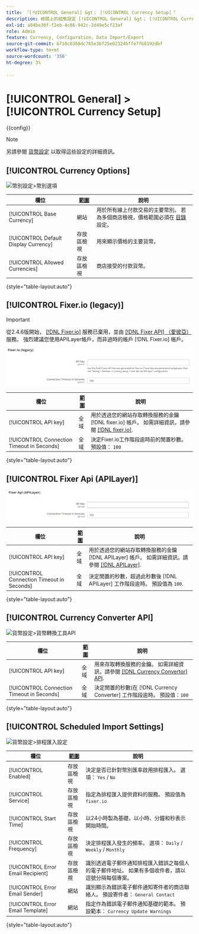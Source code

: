 ```yaml
---
title: 『[!UICONTROL General] &gt； [!UICONTROL Currency Setup]『
description: 檢閱上的組態設定 [!UICONTROL General] &gt； [!UICONTROL Currency Setup] 商務管理員頁面。
exl-id: a84be30f-f2eb-4c86-942c-2d49e5cf23af
role: Admin
feature: Currency, Configuration, Data Import/Export
source-git-commit: b710c0368dc765e3bf25e82324bffe7fb8192dbf
workflow-type: tm+mt
source-wordcount: '356'
ht-degree: 3%

---
```


# [!UICONTROL General] > [!UICONTROL Currency Setup]

{{config}}

>[!NOTE]
>
>另請參閱 [貨幣設定](../../stores-purchase/currency-configuration.md) 以取得這些設定的詳細資訊。

## [!UICONTROL Currency Options]

![幣別設定>幣別選項](./assets/currency-setup-currency-options.png)<!-- zoom -->

| 欄位 | [範圍](../../getting-started/websites-stores-views.md#scope-settings) | 說明 |
|--- |--- |--- |
| [!UICONTROL Base Currency] | 網站 | 用於所有線上付款交易的主要幣別。 若為多個商店檢視，價格範圍必須在 [目錄](../catalog/catalog.md) 設定。 |
| [!UICONTROL Default Display Currency] | 存放區檢視 | 用來顯示價格的主要貨幣。 |
| [!UICONTROL Allowed Currencies] | 存放區檢視 | 商店接受的付款貨幣。 |

{style="table-layout:auto"}

## [!UICONTROL Fixer.io (legacy)]

>[!IMPORTANT]
>
>從2.4.6版開始， [[!DNL Fixer.io]](https://fixer.io/) 服務已棄用，並由 [[!DNL Fixer API] （愛彼亞）](https://apilayer.com/marketplace/fixer-api) 服務。 強烈建議您使用APILayer帳戶，而非過時的帳戶 [!DNL Fixer.io] 帳戶。

![貨幣設定> Fixer.io](./assets/currency-setup-fixer.png)<!-- zoom -->

| 欄位 | [範圍](../../getting-started/websites-stores-views.md#scope-settings) | 說明 |
|--- |--- |--- |
| [!UICONTROL API key] | 全域 | 用於透過您的網站存取轉換服務的金鑰 [!DNL fixer.io] 帳戶。 如需詳細資訊，請參閱 [[!DNL fixer.io]](https://fixer.io/). |
| [!UICONTROL Connection Timeout in Seconds] | 全域 | 決定Fixer.io工作階段逾時前的閒置秒數。 預設值： `100` |

{style="table-layout:auto"}

## [!UICONTROL Fixer Api (APILayer)]

![貨幣設定>修正程式Api (APILayer)](./assets/currency-setup-fixer-api.png)<!-- zoom -->

| 欄位 | [範圍](../../getting-started/websites-stores-views.md#scope-settings) | 說明 |
|--- |--- |--- |
| [!UICONTROL API key] | 全域 | 用於透過您的網站存取轉換服務的金鑰 [!DNL APILayer] 帳戶。 如需詳細資訊，請參閱 [[!DNL APILayer]](https://apilayer.com/). |
| [!UICONTROL Connection Timeout in Seconds] | 全域 | 決定閒置的秒數，超過此秒數後 [!DNL APILayer] 工作階段逾時。 預設值為 `100`. |

{style="table-layout:auto"}

## [!UICONTROL Currency Converter API]

![貨幣設定>貨幣轉換工具API](./assets/currency-setup-converter.png)<!-- zoom -->

| 欄位 | [範圍](../../getting-started/websites-stores-views.md#scope-settings) | 說明 |
|--- |--- |--- |
| [!UICONTROL API key] | 全域 | 用來存取轉換服務的金鑰。 如需詳細資訊，請參閱 [[!DNL Currency Convertor] API](https://free.currencyconverterapi.com/). |
| [!UICONTROL Connection Timeout in Seconds] | 全域 | 決定閒置的秒數(在 [!DNL Currency Converter] 工作階段逾時。 預設值：`100` |

{style="table-layout:auto"}

## [!UICONTROL Scheduled Import Settings]

![貨幣設定>排程匯入設定](./assets/currency-setup-scheduled-import-settings.png)<!-- zoom -->

| 欄位 | [範圍](../../getting-started/websites-stores-views.md#scope-settings) | 說明 |
|--- |--- |--- |
| [!UICONTROL Enabled] | 存放區檢視 | 決定是否已針對幣別匯率啟用排程匯入。 選項： `Yes` / `No` |
| [!UICONTROL Service] | 存放區檢視 | 指定為排程匯入提供資料的服務。 預設值為 `fixer.io` |
| [!UICONTROL Start Time] | 存放區檢視 | 以24小時製為基礎，以小時、分鐘和秒表示開始時間。 |
| [!UICONTROL Frequency] | 存放區檢視 | 決定排程匯入發生的頻率。 選項： `Daily` / `Weekly` / `Monthly` |
| [!UICONTROL Error Email Recipient] | 存放區檢視 | 識別透過電子郵件通知排程匯入錯誤之每個人的電子郵件地址。 如果有多個收件者，請以逗號分隔每個專案。 |
| [!UICONTROL Error Email Sender] | 網站 | 識別顯示為錯誤電子郵件通知寄件者的商店聯絡人。 預設寄件者： `General Contact` |
| [!UICONTROL Error Email Template] | 網站 | 指定作為錯誤電子郵件通知基礎的範本。 預設範本： `Currency Update Warnings` |

{style="table-layout:auto"}
